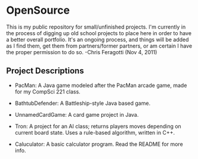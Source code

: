 OpenSource
==========

This is my public repository for small/unfinished projects. I'm currently in the process of digging up old school projects to place here in order to have a better overall portfolio.
It's an ongoing process, and things will be added as I find them, get them from partners/former partners, or am certain I have the proper permission to do so.
-Chris Feragotti (Nov 4, 2011)


Project Descriptions
--------------------

- PacMan: A Java game modeled after the PacMan arcade game, made for my CompSci 221 class.

- BathtubDefender: A Battleship-style Java based game.

- UnnamedCardGame: A card game project in Java.

- Tron: A project for an AI class; returns players moves depending on current board state. Uses a rule-based algorithm, written in C++.

- Caluculator: A basic calculator program. Read the README for more info.